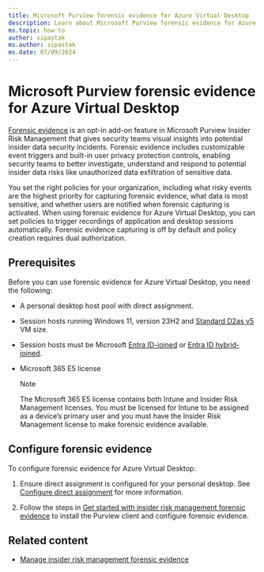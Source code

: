 ```yaml
---
title: Microsoft Purview forensic evidence for Azure Virtual Desktop
description: Learn about Microsoft Purview forensic evidence for Azure Virtual Desktop.
ms.topic: how-to
author: sipastak
ms.author: sipastak
ms.date: 07/09/2024
---
```


# Microsoft Purview forensic evidence for Azure Virtual Desktop

[Forensic evidence](/purview/insider-risk-management-forensic-evidence) is an opt-in add-on feature in Microsoft Purview Insider Risk Management that gives security teams visual insights into potential insider data security incidents. Forensic evidence includes customizable event triggers and built-in user privacy protection controls, enabling security teams to better investigate, understand and respond to potential insider data risks like unauthorized data exfiltration of sensitive data. 

You set the right policies for your organization, including what risky events are the highest priority for capturing forensic evidence, what data is most sensitive, and whether users are notified when forensic capturing is activated. When using forensic evidence for Azure Virtual Desktop, you can set policies to trigger recordings of application and desktop sessions automatically. Forensic evidence capturing is off by default and policy creation requires dual authorization.

## Prerequisites

Before you can use forensic evidence for Azure Virtual Desktop, you need the following: 

- A personal desktop host pool with direct assignment.

- Session hosts running Windows 11, version 23H2 and [Standard D2as v5](../virtual-machines/dasv5-dadsv5-series.md) VM size.

- Session hosts must be Microsoft [Entra ID-joined](/entra/identity/devices/concept-directory-join) or [Entra ID hybrid-joined](/entra/identity/devices/concept-hybrid-join).

- Microsoft 365 E5 license
    >[!NOTE]
    >The Microsoft 365 E5 license contains both Intune and Insider Risk Management licenses. You must be licensed for Intune to be assigned as a device’s primary user and you must have the Insider Risk Management license to make forensic evidence available. 

## Configure forensic evidence

To configure forensic evidence for Azure Virtual Desktop:

1. Ensure direct assignment is configured for your personal desktop. See [Configure direct assignment](configure-host-pool-personal-desktop-assignment-type.md#configure-direct-assignment) for more information. 

1. Follow the steps in [Get started with insider risk management forensic evidence](/purview/insider-risk-management-forensic-evidence-configure?tabs=purview-portal) to install the Purview client and configure forensic evidence.

## Related content

- [Manage insider risk management forensic evidence](/purview/insider-risk-management-forensic-evidence-manage?tabs=purview-portal)